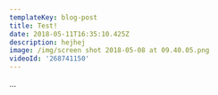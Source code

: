 ```yaml
---
templateKey: blog-post
title: Test!
date: 2018-05-11T16:35:10.425Z
description: hejhej
image: /img/screen shot 2018-05-08 at 09.40.05.png
videoId: '268741150'
---
```

...
